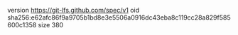 version https://git-lfs.github.com/spec/v1
oid sha256:e62afc86f9a9705b1bd8e3e5506a0916dc43eba8c119cc28a829f585600c1358
size 380
